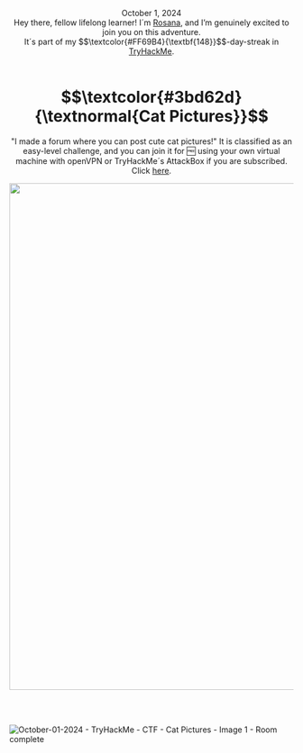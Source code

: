 <p align="center">October 1, 2024<br>
Hey there, fellow lifelong learner! I´m <a href="https://www.linkedin.com/in/rosanafssantos/">Rosana</a>, and I’m genuinely excited to join you on this adventure.<br>
It´s part of my $$\textcolor{#FF69B4}{\textbf{148}}$$-day-streak in  <a href="https://tryhackme.com">TryHackMe</a>.<br><br></p>

<h1 align="center"> $$\textcolor{#3bd62d}{\textnormal{Cat Pictures}}$$</h1>


<p align="center">"I made a forum where you can post cute cat pictures!" It is classified as an easy-level challenge, and you can join it for 🆓 using your own virtual machine with openVPN or TryHackMe´s AttackBox if you are subscribed. Click <a href="https://tryhackme.com/room/breakingcryptothesimpleway">here</a>.</p>

<p align="center"> <img width="900px" src="https://github.com/user-attachments/assets/915ed9f9-9cbd-4d04-b0f9-e947ba71f77f"> </p>

<br>
<br>

![October-01-2024 - TryHackMe - CTF - Cat Pictures - Image 1 - Room complete](https://github.com/user-attachments/assets/26e8acdb-4a28-4e49-9006-e482cbb50508)

